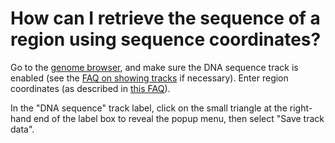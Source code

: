 # How can I retrieve the sequence of a region using sequence coordinates?
<!-- pombase_categories: Genome browser,Finding data -->

Go to the [genome browser](https://www.pombase.org/jbrowse/), and make
sure the DNA sequence track is enabled (see the [FAQ on showing tracks](/faq/how-can-i-show-or-hide-tracks-genome-browser)
if necessary). Enter region coordinates (as described in [this
FAQ](https://www.pombase.org/faq/how-can-i-display-sequence-region-using-sequence-coordinates-genome-browser)).

In the "DNA sequence" track label, click on the small triangle at the
right-hand end of the label box to reveal the popup menu, then select
"Save track data".
